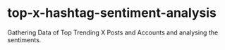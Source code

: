 # top-x-hashtag-sentiment-analysis
Gathering Data of Top Trending X Posts and Accounts and analysing the sentiments.

